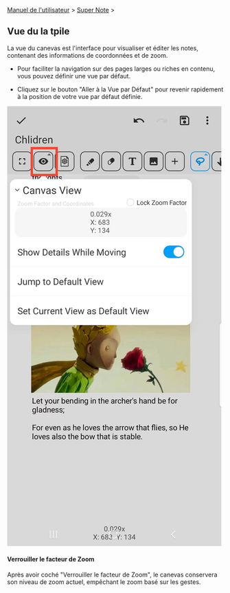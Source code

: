 [Manuel de l'utilisateur](/dragonnest/drawnote/manual/fr) > [Super Note](/dragonnest/drawnote/manual/fr/super_note) >

Vue du la tpile
---
La vue du canevas est l'interface pour visualiser et éditer les notes, contenant des informations de coordonnées et de zoom.

- Pour faciliter la navigation sur des pages larges ou riches en contenu, vous pouvez définir une vue par défaut.


- Cliquez sur le bouton "Aller à la Vue par Défaut" pour revenir rapidement à la position de votre vue par défaut définie.

![](imgs/canvas_view1.png)

#### Verrouiller le facteur de Zoom
Après avoir coché "Verrouiller le facteur de Zoom", le canevas conservera son niveau de zoom actuel, empêchant le zoom basé sur les gestes.